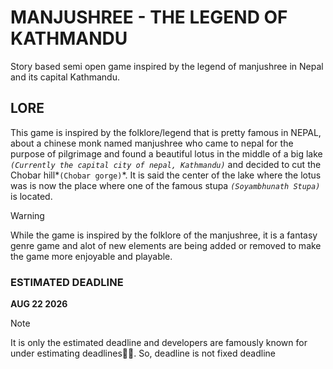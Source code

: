 # MANJUSHREE - THE LEGEND OF KATHMANDU

Story based semi open game inspired by the legend of manjushree in Nepal and its capital Kathmandu.


## LORE

This game is inspired by the folklore/legend that is pretty famous in NEPAL, about a chinese monk named manjushree who came to nepal for the purpose of pilgrimage and found a beautiful lotus in the middle of a big lake *`(Currently the capital city of nepal, Kathmandu)`* and decided to cut the Chobar hill*`(Chobar gorge)`*. It is said the center of the lake where the lotus was is now the place where one of the famous stupa *`(Soyambhunath Stupa)`* is located.

> [!Warning]
> 
> While the game is inspired by the folklore of the manjushree, it is a fantasy genre game and alot of new elements are being added or removed to make the game more enjoyable and playable.

### ESTIMATED DEADLINE

**AUG 22 2026** 

> [!Note]
>
> It is only the estimated deadline and developers are famously known for under estimating deadlines🧑‍💻. So, deadline is not fixed deadline
